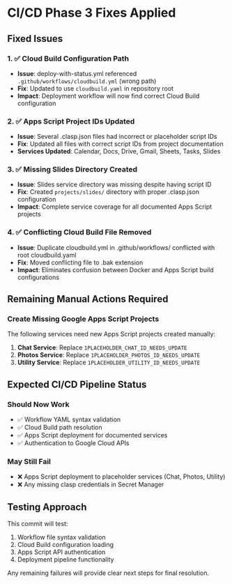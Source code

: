 # CI/CD Phase 3 Fixes Applied

## Fixed Issues

### 1. ✅ Cloud Build Configuration Path
- **Issue**: deploy-with-status.yml referenced `.github/workflows/cloudbuild.yml` (wrong path)
- **Fix**: Updated to use `cloudbuild.yaml` in repository root
- **Impact**: Deployment workflow will now find correct Cloud Build configuration

### 2. ✅ Apps Script Project IDs Updated
- **Issue**: Several .clasp.json files had incorrect or placeholder script IDs
- **Fix**: Updated all files with correct script IDs from project documentation
- **Services Updated**: Calendar, Docs, Drive, Gmail, Sheets, Tasks, Slides

### 3. ✅ Missing Slides Directory Created
- **Issue**: Slides service directory was missing despite having script ID
- **Fix**: Created `projects/slides/` directory with proper .clasp.json configuration
- **Impact**: Complete service coverage for all documented Apps Script projects

### 4. ✅ Conflicting Cloud Build File Removed
- **Issue**: Duplicate cloudbuild.yml in .github/workflows/ conflicted with root cloudbuild.yaml
- **Fix**: Moved conflicting file to .bak extension
- **Impact**: Eliminates confusion between Docker and Apps Script build configurations

## Remaining Manual Actions Required

### Create Missing Google Apps Script Projects
The following services need new Apps Script projects created manually:

1. **Chat Service**: Replace `1PLACEHOLDER_CHAT_ID_NEEDS_UPDATE`
2. **Photos Service**: Replace `1PLACEHOLDER_PHOTOS_ID_NEEDS_UPDATE`  
3. **Utility Service**: Replace `1PLACEHOLDER_UTILITY_ID_NEEDS_UPDATE`

## Expected CI/CD Pipeline Status

### Should Now Work
- ✅ Workflow YAML syntax validation
- ✅ Cloud Build path resolution
- ✅ Apps Script deployment for documented services
- ✅ Authentication to Google Cloud APIs

### May Still Fail
- ❌ Apps Script deployment to placeholder services (Chat, Photos, Utility)
- ❌ Any missing clasp credentials in Secret Manager

## Testing Approach
This commit will test:
1. Workflow file syntax validation
2. Cloud Build configuration loading
3. Apps Script API authentication  
4. Deployment pipeline functionality

Any remaining failures will provide clear next steps for final resolution.
